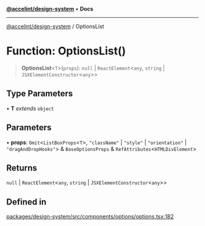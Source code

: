 [**@accelint/design-system**](../README.md) • **Docs**

***

[@accelint/design-system](../README.md) / OptionsList

# Function: OptionsList()

> **OptionsList**\<`T`\>(`props`): `null` \| `ReactElement`\<`any`, `string` \| `JSXElementConstructor`\<`any`\>\>

## Type Parameters

• **T** *extends* `object`

## Parameters

• **props**: `Omit`\<`ListBoxProps`\<`T`\>, `"className"` \| `"style"` \| `"orientation"` \| `"dragAndDropHooks"`\> & `BaseOptionsProps` & `RefAttributes`\<`HTMLDivElement`\>

## Returns

`null` \| `ReactElement`\<`any`, `string` \| `JSXElementConstructor`\<`any`\>\>

## Defined in

[packages/design-system/src/components/options/options.tsx:182](https://github.com/gohypergiant/standard-toolkit/blob/258694cea8ed8bbd956b3cf5da47c2c9debcf127/packages/design-system/src/components/options/options.tsx#L182)
